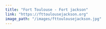 ```yaml
---
title: "Fort Toulouse - Fort jackson"
link: "https://fttoulousejackson.org"
image_path: "/images/fttoulousejackson.jpg"
---
```

